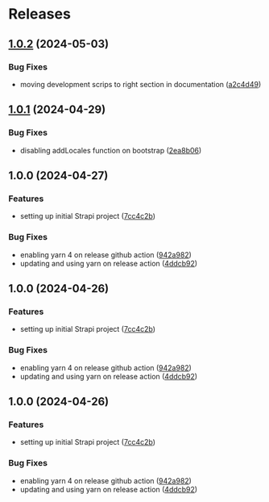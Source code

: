 # Releases

## [1.0.2](https://github.com/SalahAdDin/strapi-template/compare/v1.0.1...v1.0.2) (2024-05-03)


### Bug Fixes

* moving development scrips to right section in documentation ([a2c4d49](https://github.com/SalahAdDin/strapi-template/commit/a2c4d498fee7a7f462f976eaea236309291ec9e9))

## [1.0.1](https://github.com/SalahAdDin/strapi-template/compare/v1.0.0...v1.0.1) (2024-04-29)


### Bug Fixes

* disabling addLocales function on bootstrap ([2ea8b06](https://github.com/SalahAdDin/strapi-template/commit/2ea8b065e18073d415c044790441991da712ac45))

## 1.0.0 (2024-04-27)


### Features

* setting up initial Strapi project ([7cc4c2b](https://github.com/SalahAdDin/strapi-template/commit/7cc4c2b6407c9b13ba41562481392e048093949f))


### Bug Fixes

* enabling yarn 4 on release github action ([942a982](https://github.com/SalahAdDin/strapi-template/commit/942a98212e59215a07a48357ad6d32203a2cc79a))
* updating and using yarn on release action ([4ddcb92](https://github.com/SalahAdDin/strapi-template/commit/4ddcb92a6edc4067645364402e5b22ef5192cc4e))

## 1.0.0 (2024-04-26)


### Features

* setting up initial Strapi project ([7cc4c2b](https://github.com/SalahAdDin/strapi-template/commit/7cc4c2b6407c9b13ba41562481392e048093949f))


### Bug Fixes

* enabling yarn 4 on release github action ([942a982](https://github.com/SalahAdDin/strapi-template/commit/942a98212e59215a07a48357ad6d32203a2cc79a))
* updating and using yarn on release action ([4ddcb92](https://github.com/SalahAdDin/strapi-template/commit/4ddcb92a6edc4067645364402e5b22ef5192cc4e))

## 1.0.0 (2024-04-26)


### Features

* setting up initial Strapi project ([7cc4c2b](https://github.com/SalahAdDin/strapi-template/commit/7cc4c2b6407c9b13ba41562481392e048093949f))


### Bug Fixes

* enabling yarn 4 on release github action ([942a982](https://github.com/SalahAdDin/strapi-template/commit/942a98212e59215a07a48357ad6d32203a2cc79a))
* updating and using yarn on release action ([4ddcb92](https://github.com/SalahAdDin/strapi-template/commit/4ddcb92a6edc4067645364402e5b22ef5192cc4e))
